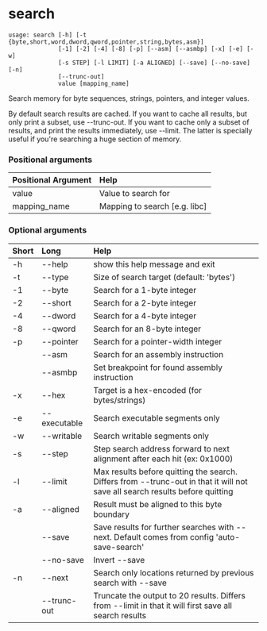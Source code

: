 <!-- THIS PART OF THIS FILE IS AUTOGENERATED. DO NOT MODIFY IT. See scripts/generate-docs.sh -->
# search

```text
usage: search [-h] [-t {byte,short,word,dword,qword,pointer,string,bytes,asm}]
              [-1] [-2] [-4] [-8] [-p] [--asm] [--asmbp] [-x] [-e] [-w]
              [-s STEP] [-l LIMIT] [-a ALIGNED] [--save] [--no-save] [-n]
              [--trunc-out]
              value [mapping_name]

```

Search memory for byte sequences, strings, pointers, and integer values.

By default search results are cached. If you want to cache all results, but only print a subset, use --trunc-out. If you want to cache only a subset of results, and print the results immediately, use --limit. The latter is specially useful if you're searching a huge section of memory.
### Positional arguments

|Positional Argument|Help|
| :--- | :--- |
|value|Value to search for|
|mapping_name|Mapping to search [e.g. libc]|

### Optional arguments

|Short|Long|Help|
| :--- | :--- | :--- |
|-h|--help|show this help message and exit|
|-t|--type|Size of search target (default: 'bytes')|
|-1|--byte|Search for a 1-byte integer|
|-2|--short|Search for a 2-byte integer|
|-4|--dword|Search for a 4-byte integer|
|-8|--qword|Search for an 8-byte integer|
|-p|--pointer|Search for a pointer-width integer|
||--asm|Search for an assembly instruction|
||--asmbp|Set breakpoint for found assembly instruction|
|-x|--hex|Target is a hex-encoded (for bytes/strings)|
|-e|--executable|Search executable segments only|
|-w|--writable|Search writable segments only|
|-s|--step|Step search address forward to next alignment after each hit (ex: 0x1000)|
|-l|--limit|Max results before quitting the search. Differs from --trunc-out in that it will not save all search results before quitting|
|-a|--aligned|Result must be aligned to this byte boundary|
||--save|Save results for further searches with --next. Default comes from config 'auto-save-search'|
||--no-save|Invert --save|
|-n|--next|Search only locations returned by previous search with --save|
||--trunc-out|Truncate the output to 20 results. Differs from --limit in that it will first save all search results|

<!-- END OF AUTOGENERATED PART. Do not modify this line or the line below, they mark the end of the auto-generated part of the file. If you want to extend the documentation in a way which cannot easily be done by adding to the command help description, write below the following line. -->
<!-- ------------\>8---- ----\>8---- ----\>8------------ -->
